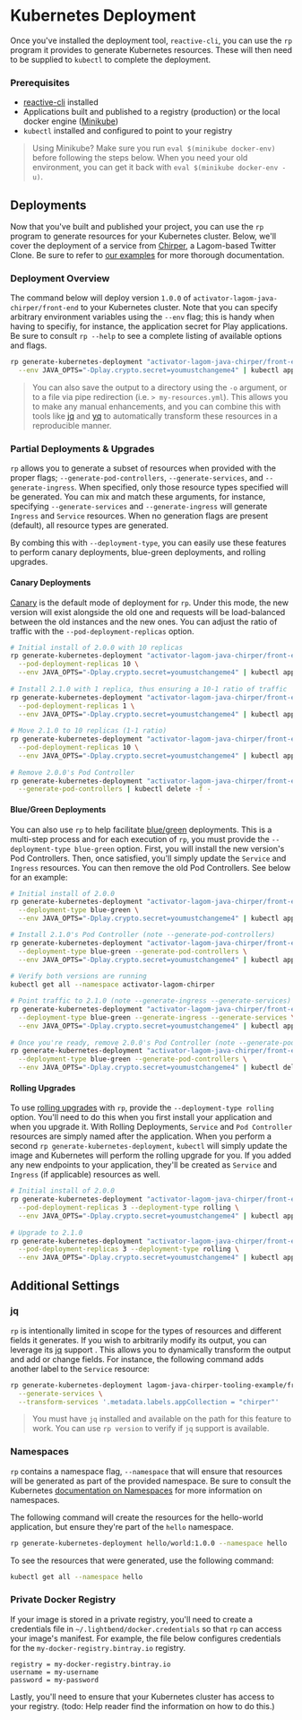 # Kubernetes Deployment

Once you've installed the deployment tool, `reactive-cli`, you can use the `rp` program it provides to generate Kubernetes resources. These will then need to be supplied to `kubectl` to complete the deployment.

### Prerequisites

* [reactive-cli](https://github.com/lightbend/reactive-cli) installed
* Applications built and published to a registry (production) or the local docker engine ([Minikube](https://kubernetes.io/docs/getting-started-guides/minikube/))
* `kubectl` installed and configured to point to your registry

> Using Minikube? Make sure you run `eval $(minikube docker-env)` before following the steps below. When you need your old environment, you can get it back with `eval $(minikube docker-env -u)`. 

## Deployments

Now that you've built and published your project, you can use the `rp` program to generate resources for your Kubernetes cluster. Below, we'll cover the deployment of a service from [Chirper](https://github.com/longshorej/lagom-java-chirper-tooling-example), a Lagom-based Twitter Clone. Be sure to refer to [our examples](examples.md) for more thorough documentation.

### Deployment Overview

The command below will deploy version `1.0.0` of `activator-lagom-java-chirper/front-end` to your Kubernetes cluster. Note that you can specify arbitrary environment variables using the `--env` flag; this is handy when having to specifiy, for instance, the application secret for Play applications. Be sure to consult `rp --help` to see a complete listing of available options and flags.

```bash
rp generate-kubernetes-deployment "activator-lagom-java-chirper/front-end:1.0.0" \
  --env JAVA_OPTS="-Dplay.crypto.secret=youmustchangeme4" | kubectl apply -f -
```

> You can also save the output to a directory using the `-o` argument, or to a file via pipe redirection (i.e. `> my-resources.yml`). This allows you to make any manual enhancements, and you can combine this with tools like [jq](https://stedolan.github.io/jq/) and [yq](https://github.com/abesto/yq) to automatically transform these resources in a reproducible manner.

### Partial Deployments & Upgrades

`rp` allows you to generate a subset of resources when provided with the proper flags; `--generate-pod-controllers`, `--generate-services`, and `--generate-ingress`. When specified, only those resource types specified will be generated. You can mix and match these arguments, for instance, specifying `--generate-services` and `--generate-ingress` will generate `Ingress` and `Service` resources. When no generation flags are present (default), all resource types are generated.

By combing this with `--deployment-type`, you can easily use these features to perform canary deployments, blue-green deployments, and rolling upgrades.

#### Canary Deployments

[Canary](https://martinfowler.com/bliki/CanaryRelease.html) is the default mode of deployment for `rp`. Under this mode, the new version will exist alongside the old one and requests will be load-balanced between the old instances and the new ones. You can adjust the ratio of traffic with the `--pod-deployment-replicas` option.

```bash
# Initial install of 2.0.0 with 10 replicas
rp generate-kubernetes-deployment "activator-lagom-java-chirper/front-end:2.0.0"  \
  --pod-deployment-replicas 10 \
  --env JAVA_OPTS="-Dplay.crypto.secret=youmustchangeme4" | kubectl apply -f -
  
# Install 2.1.0 with 1 replica, thus ensuring a 10-1 ratio of traffic
rp generate-kubernetes-deployment "activator-lagom-java-chirper/front-end:2.1.0"  \
  --pod-deployment-replicas 1 \
  --env JAVA_OPTS="-Dplay.crypto.secret=youmustchangeme4" | kubectl apply -f -
  
# Move 2.1.0 to 10 replicas (1-1 ratio)
rp generate-kubernetes-deployment "activator-lagom-java-chirper/front-end:2.1.0"  \
  --pod-deployment-replicas 10 \
  --env JAVA_OPTS="-Dplay.crypto.secret=youmustchangeme4" | kubectl apply -f -
  
# Remove 2.0.0's Pod Controller
rp generate-kubernetes-deployment "activator-lagom-java-chirper/front-end:2.0.0"  \
  --generate-pod-controllers | kubectl delete -f -
```

#### Blue/Green Deployments

You can also use `rp` to help facilitate [blue/green](https://docs.cloudfoundry.org/devguide/deploy-apps/blue-green.html) deployments. This is a multi-step process and for each execution of `rp`, you must provide the `--deployment-type blue-green` option. First, you will install the new version's Pod Controllers. Then, once satisfied, you'll simply update the `Service` and `Ingress` resources. You can then remove the old Pod Controllers. See below for an example:

```bash
# Initial install of 2.0.0
rp generate-kubernetes-deployment "activator-lagom-java-chirper/front-end:2.0.0" \
  --deployment-type blue-green \
  --env JAVA_OPTS="-Dplay.crypto.secret=youmustchangeme4" | kubectl apply -f -

# Install 2.1.0's Pod Controller (note --generate-pod-controllers)
rp generate-kubernetes-deployment "activator-lagom-java-chirper/front-end:2.1.0" \
  --deployment-type blue-green --generate-pod-controllers \
  --env JAVA_OPTS="-Dplay.crypto.secret=youmustchangeme4" | kubectl apply -f -
  
# Verify both versions are running
kubectl get all --namespace activator-lagom-chirper 

# Point traffic to 2.1.0 (note --generate-ingress --generate-services)
rp generate-kubernetes-deployment "activator-lagom-java-chirper/front-end:2.1.0" \
  --deployment-type blue-green --generate-ingress --generate-services \
  --env JAVA_OPTS="-Dplay.crypto.secret=youmustchangeme4" | kubectl apply -f -
  
# Once you're ready, remove 2.0.0's Pod Controller (note --generate-pod-controllers)
rp generate-kubernetes-deployment "activator-lagom-java-chirper/front-end:2.0.0" \
  --deployment-type blue-green --generate-pod-controllers \
  --env JAVA_OPTS="-Dplay.crypto.secret=youmustchangeme4" | kubectl delete -f -
```

#### Rolling Upgrades

To use [rolling upgrades](https://kubernetes.io/docs/tutorials/kubernetes-basics/update-intro/) with `rp`, provide the `--deployment-type rolling` option. You'll need to do this when you first install your application and when you upgrade it. With Rolling Deployments, `Service` and `Pod Controller` resources are simply named after the application. When you perform a second `rp generate-kubernetes-deployment`, `kubectl` will simply update the image and Kubernetes will perform the rolling upgrade for you. If you added any new endpoints to your application,  they'll be created as `Service` and `Ingress` (if applicable) resources as well.

```bash
# Initial install of 2.0.0
rp generate-kubernetes-deployment "activator-lagom-java-chirper/front-end:2.0.0"  \
  --pod-deployment-replicas 3 --deployment-type rolling \
  --env JAVA_OPTS="-Dplay.crypto.secret=youmustchangeme4" | kubectl apply -f -
  
# Upgrade to 2.1.0
rp generate-kubernetes-deployment "activator-lagom-java-chirper/front-end:2.1.0"  \
  --pod-deployment-replicas 3 --deployment-type rolling \
  --env JAVA_OPTS="-Dplay.crypto.secret=youmustchangeme4" | kubectl apply -f -
```

## Additional Settings

### jq

`rp` is intentionally limited in scope for the types of resources and different fields it generates. If you wish to arbitrarily modify its output, you can leverage its [jq](https://stedolan.github.io/jq/) support . This allows you to dynamically transform the output and add or change fields. For instance, the following command adds another label to the  `Service` resource:

```bash
rp generate-kubernetes-deployment lagom-java-chirper-tooling-example/front-end:1.0.0-SNAPSHOT \
  --generate-services \
  --transform-services '.metadata.labels.appCollection = "chirper"'
``` 

> You must have `jq` installed and available on the path for this feature to work. You can use `rp version` to verify if `jq` support is available. 

### Namespaces

`rp` contains a namespace flag, `--namespace` that will ensure that resources will be generated as part of the provided namespace. Be sure to consult the Kubernetes [documentation on Namespaces](https://kubernetes.io/docs/concepts/overview/working-with-objects/namespaces/) for more information on namespaces.

The following command will create the resources for the hello-world application, but ensure they're part of the `hello` namespace.

```bash
rp generate-kubernetes-deployment hello/world:1.0.0 --namespace hello | kubectl apply -f -
```

To see the resources that were generated, use the following command:

```bash
kubectl get all --namespace hello
```

### Private Docker Registry

If your image is stored in a private registry, you'll need to create a credentials file in `~/.lightbend/docker.credentials` so that `rp` can access your image's manifest. For example, the file below configures credentials for the `my-docker-registry.bintray.io` registry.

```
registry = my-docker-registry.bintray.io
username = my-username
password = my-password
```

Lastly, you'll need to ensure that your Kubernetes cluster has access to your registry. (todo: Help reader find the information on how to do this.) 